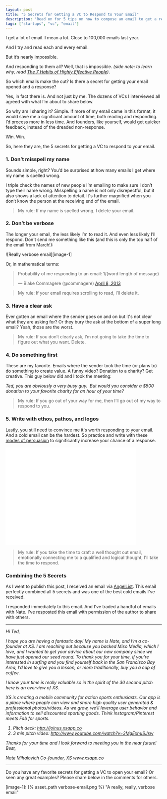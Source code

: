 ```yaml
---
layout: post
title: "5 Secrets for Getting a VC to Respond to Your Email"
description: "Read on for 5 tips on how to compose an email to get a response."
tags: ["startups", "vc", "email"]
---
```


I get a lot of email. I mean a lot. Close to 100,000 emails last year.

And I try and read each and every email.

But it’s nearly impossible.

And responding to them all? Well, that is impossible. *(side note: to learn why, read [The 7 Habits of Highly Effective People][1])*.

So which emails make the cut? Is there a secret for getting your email opened and a response?

Yes, in fact there is. And not just by me. The dozens of VCs I interviewed all agreed with what I’m about to share below.

So why am I sharing it? Simple. If more of my email came in this format, it would save me a significant amount of time, both reading and responding. I’d process more in less time. And founders, like yourself, would get quicker feedback, instead of the dreaded non-response.

Win. Win.

So, here they are, the 5 secrets for getting a VC to respond to your email.

### 1. Don’t misspell my name
Sounds simple, right?  You’d be surprised at how many emails I get where my name is spelled wrong.

I triple check the names of new people I’m emailing to make sure I don’t type their name wrong. Misspelling a name is not only disrepectful, but it also shows a lack of attention to detail. It's further magnified when you don’t know the person at the receiving end of the email.

> My rule: If my name is spelled wrong, I delete your email.

### 2. Don’t be verbose
The longer your email, the less likely I’m to read it. And even less likely I’ll respond. Don't send me something like this (and this is only the top half of the email from March!):

![Really verbose email][image-1]

Or, in mathematical terms:

<blockquote class="twitter-tweet"><p>Probability of me responding to an email:&#10;1/(word length of message)</p>&mdash; Blake Commagere (@commagere) <a href="https://twitter.com/commagere/statuses/321050822026874880">April 8, 2013</a></blockquote><script async src="//platform.twitter.com/widgets.js" charset="utf-8"></script>

> My rule: If your email requires scrolling to read, I’ll delete it.

### 3. Have a clear ask
Ever gotten an email where the sender goes on and on but it's not clear what they are asking for? Or they bury the ask at the bottom of a super long email? Yeah, those are the worst.

> My rule: If you don’t clearly ask, I’m not going to take the time to figure out what you want. Delete.

### 4. Do something first
These are my favorite. Emails where the sender took the time (or plans to) do something to create value. A funny video? Donation to a charity? Get creative. This guy below did and I took the meeting:

*Ted, you are obviously a very busy guy.  But would you consider a $500 donation to your favorite charity for an hour of your time?*

> My rule: If you go out of your way for me, then I’ll go out of my way to respond to you.

### 5. Write with ethos, pathos, and logos

Lastly, you still need to convince me it's worth responding to your email. And a cold email can be the hardest. So practice and write with these [modes of persuasion](http://en.wikipedia.org/wiki/Modes_of_persuasion) to significantly increase your chance of a response.

<iframe width="420" height="315" src="//www.youtube.com/embed/x4tTugqBkJU" frameborder="0" allowfullscreen></iframe>

> My rule: If you take the time to craft a well thought out email, emotionally connecting me to a qualified and logical thought, I'll take the time to respond.

### Combining the 5 Secrets

As I went to publish this post, I received an email via [AngelList](https://angel.co/tedserbinski). This email perfectly combined all 5 secrets and was one of the best cold emails I've received.

I responded immediately to this email. And I've traded a handful of emails with Nate. I've resposted this email with permission of the author to share with others.

<hr>
<em>
Hi Ted,

I hope you are having a fantastic day! My name is Nate, and I’m a co-founder at XS. I am reaching out because you backed Miso Media, which I love, and I wanted to get your advice about our new company since we have just opened our seed round. To thank you for your time, if you’re interested in surfing and you find yourself back in the San Francisco Bay Area, I’d love to give you a lesson, or more traditionally, buy you a cup of coffee.

I know your time is really valuable so in the spirit of the 30 second pitch here is an overview of XS.

XS is creating a mobile community for action sports enthusiasts. Our app is a place where people can view and share high quality user generated & professional photos/videos. As we grow, we’ll leverage user behavior and information to sell discounted sporting goods. Think Instagram/Pinterest meets Fab for sports.

1.  Pitch deck: http://joinus.xsapp.co
2.  3 min pitch video: http://www.youtube.com/watch?v=3MgExhuSJsw

Thanks for your time and I look forward to meeting you in the near future!
Best,

Nate Mihalovich
Co-founder, XS
www.xsapp.co
</em>
<hr>

Do you have any favorite secrets for getting a VC to open your email? Or seen any great examples? Please share below in the comments for others.

[1]:  http://www.amazon.com/gp/product/0743269519?ie=UTF8&camp=213733&creative=393185&creativeASIN=0743269519&linkCode=shr&tag=tedserbinski-20 "The 7 Habits of Highly Effective People"
[image-1]: {% asset_path verbose-email.png %} "A really, really, verbose email"
